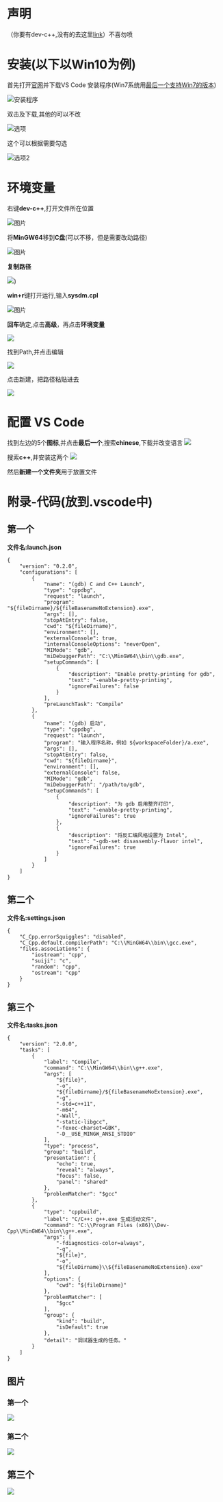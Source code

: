 # 声明
（你要有dev-c++,没有的去这里[link](http://www.ssoier.cn:8087/)）不喜勿喷
# 安装(以下以Win10为例)
首先打开[官网](https://code.visualstudio.com/)并下载VS Code 安装程序(Win7系统用[最后一个支持Win7的版本](https://code.visualstudio.com/updates/v1_70))

![安装程序](https://cdn.luogu.com.cn/upload/image_hosting/dtjihjyw.png)

双击及下载,其他的可以不改

![选项](https://cdn.luogu.com.cn/upload/image_hosting/o4y0g3jv.png)

这个可以根据需要勾选

![选项2](https://cdn.luogu.com.cn/upload/image_hosting/xmdsshbw.png)
# 环境变量

右键**dev-c++**,打开文件所在位置

![图片](https://cdn.luogu.com.cn/upload/image_hosting/b45vnksw.png)

将**MinGW64**移到**C盘**(可以不移，但是需要改动路径)

![图片](https://cdn.luogu.com.cn/upload/image_hosting/kg9rz386.png)

**复制路径**

![](https://cdn.luogu.com.cn/upload/image_hosting/aphxwtmk.png))

**win+r**键打开运行,输入**sysdm.cpl**

![图片](https://cdn.luogu.com.cn/upload/image_hosting/3uj5lgn7.png)

**回车**确定,点击**高级**，再点击**环境变量**

![](https://cdn.luogu.com.cn/upload/image_hosting/v9p30cfv.png)

找到Path,并点击编辑

![](https://cdn.luogu.com.cn/upload/image_hosting/jvyq1krt.png)

点击新建，把路径粘贴进去

![](https://cdn.luogu.com.cn/upload/image_hosting/09c2e586.png)

# 配置 VS Code

找到左边的5个**图标**,并点击**最后一个**,搜索**chinese**,下载并改变语言
![](https://cdn.luogu.com.cn/upload/image_hosting/3byg2zv4.png)

搜索**c++**,并安装这两个
![](https://cdn.luogu.com.cn/upload/image_hosting/n7hzpumf.png)

然后**新建一个文件夹**用于放置文件
# 附录-代码(放到.vscode中)
## 第一个
**文件名:launch.json**
```
{
    "version": "0.2.0",
    "configurations": [
        {
            "name": "(gdb) C and C++ Launch",
            "type": "cppdbg",
            "request": "launch",
            "program": "${fileDirname}/${fileBasenameNoExtension}.exe",
            "args": [],
            "stopAtEntry": false,
            "cwd": "${fileDirname}",
            "environment": [],
            "externalConsole": true,
            "internalConsoleOptions": "neverOpen",
            "MIMode": "gdb",
            "miDebuggerPath": "C:\\MinGW64\\bin\\gdb.exe",
            "setupCommands": [
                {
                    "description": "Enable pretty-printing for gdb",
                    "text": "-enable-pretty-printing",
                    "ignoreFailures": false
                }
            ],
            "preLaunchTask": "Compile"
        },
        {
            "name": "(gdb) 启动",
            "type": "cppdbg",
            "request": "launch",
            "program": "输入程序名称，例如 ${workspaceFolder}/a.exe",
            "args": [],
            "stopAtEntry": false,
            "cwd": "${fileDirname}",
            "environment": [],
            "externalConsole": false,
            "MIMode": "gdb",
            "miDebuggerPath": "/path/to/gdb",
            "setupCommands": [
                {
                    "description": "为 gdb 启用整齐打印",
                    "text": "-enable-pretty-printing",
                    "ignoreFailures": true
                },
                {
                    "description": "将反汇编风格设置为 Intel",
                    "text": "-gdb-set disassembly-flavor intel",
                    "ignoreFailures": true
                }
            ]
        }
    ]
}
```

## 第二个
**文件名:settings.json**
```
{
    "C_Cpp.errorSquiggles": "disabled",
    "C_Cpp.default.compilerPath": "C:\\MinGW64\\bin\\gcc.exe",
    "files.associations": {
        "iostream": "cpp",
        "suiji": "c",
        "random": "cpp",
        "ostream": "cpp"
    }
}
```
## 第三个
**文件名:tasks.json**

```
{
    "version": "2.0.0",
    "tasks": [
        {
            "label": "Compile",
            "command": "C:\\MinGW64\\bin\\g++.exe",
            "args": [
                "${file}",
                "-o",
                "${fileDirname}/${fileBasenameNoExtension}.exe",
                "-g",
                "-std=c++11",
                "-m64",
                "-Wall",
                "-static-libgcc",
                "-fexec-charset=GBK",
                "-D__USE_MINGW_ANSI_STDIO"
            ],
            "type": "process",
            "group": "build",
            "presentation": {
                "echo": true,
                "reveal": "always",
                "focus": false,
                "panel": "shared"
            },
            "problemMatcher": "$gcc"
        },
        {
            "type": "cppbuild",
            "label": "C/C++: g++.exe 生成活动文件",
            "command": "C:\\Program Files (x86)\\Dev-Cpp\\MinGW64\\bin\\g++.exe",
            "args": [
                "-fdiagnostics-color=always",
                "-g",
                "${file}",
                "-o",
                "${fileDirname}\\${fileBasenameNoExtension}.exe"
            ],
            "options": {
                "cwd": "${fileDirname}"
            },
            "problemMatcher": [
                "$gcc"
            ],
            "group": {
                "kind": "build",
                "isDefault": true
            },
            "detail": "调试器生成的任务。"
        }
    ]
}
```
## 图片
### 第一个
![](https://cdn.luogu.com.cn/upload/image_hosting/zwjd7f1q.png)

### 第二个
![](https://cdn.luogu.com.cn/upload/image_hosting/8w4zqauq.png)

## 第三个
![](https://cdn.luogu.com.cn/upload/image_hosting/adv81uux.png)